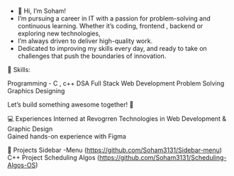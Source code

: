 - 👋 Hi, I’m Soham!
- I’m pursuing a career in IT with a passion for problem-solving and continuous learning. Whether it’s coding, frontend , backend or exploring new technologies,
- I’m always driven to deliver high-quality work.
- Dedicated to improving my skills every day, and ready to take on challenges that push the boundaries of innovation.
 
🔧 Skills:

Programming - C , c++ 
DSA
Full Stack Web Development
Problem Solving
Graphics Designing

Let’s build something awesome together! 🌟

💻 Experiences
Interned at Revogrren Technologies in Web Development & Graphic Design  
Gained hands-on experience with Figma

🎨 Projects 
Sidebar -Menu (https://github.com/Soham3131/Sidebar-menu)
C++ Project
Scheduling Algos (https://github.com/Soham3131/Scheduling-Algos-OS)




<!---
Soham3131/Soham3131 is a ✨ special ✨ repository because its `README.md` (this file) appears on your GitHub profile.
You can click the Preview link to take a look at your changes.
--->
